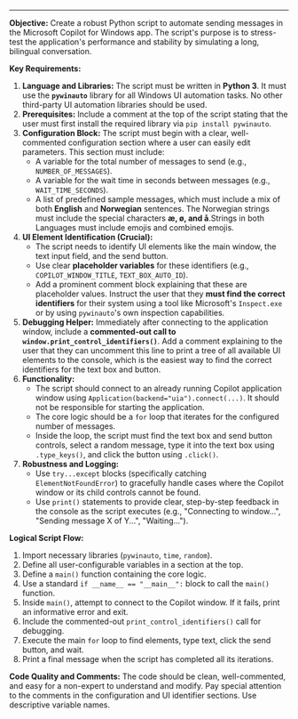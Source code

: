 

---



**Objective:**
Create a robust Python script to automate sending messages in the Microsoft Copilot for Windows app. The script's purpose is to stress-test the application's performance and stability by simulating a long, bilingual conversation.

**Key Requirements:**
1.  **Language and Libraries:** The script must be written in **Python 3**. It must use the **`pywinauto`** library for all Windows UI automation tasks. No other third-party UI automation libraries should be used.
2.  **Prerequisites:** Include a comment at the top of the script stating that the user must first install the required library via `pip install pywinauto`.
3.  **Configuration Block:** The script must begin with a clear, well-commented configuration section where a user can easily edit parameters. This section must include:
    * A variable for the total number of messages to send (e.g., `NUMBER_OF_MESSAGES`).
    * A variable for the wait time in seconds between messages (e.g., `WAIT_TIME_SECONDS`).
    * A list of predefined sample messages, which must include a mix of both **English** and **Norwegian** sentences. The Norwegian strings must include the special characters **æ, ø, and å**.Strings in both Languages must include emojis and combined emojis.
4.  **UI Element Identification (Crucial):**
    * The script needs to identify UI elements like the main window, the text input field, and the send button.
    * Use clear **placeholder variables** for these identifiers (e.g., `COPILOT_WINDOW_TITLE`, `TEXT_BOX_AUTO_ID`).
    * Add a prominent comment block explaining that these are placeholder values. Instruct the user that they **must find the correct identifiers** for their system using a tool like Microsoft's `Inspect.exe` or by using `pywinauto`'s own inspection capabilities.
5.  **Debugging Helper:** Immediately after connecting to the application window, include a **commented-out call to `window.print_control_identifiers()`**. Add a comment explaining to the user that they can uncomment this line to print a tree of all available UI elements to the console, which is the easiest way to find the correct identifiers for the text box and button.
6.  **Functionality:**
    * The script should connect to an already running Copilot application window using `Application(backend="uia").connect(...)`. It should not be responsible for starting the application.
    * The core logic should be a `for` loop that iterates for the configured number of messages.
    * Inside the loop, the script must find the text box and send button controls, select a random message, type it into the text box using `.type_keys()`, and click the button using `.click()`.
7.  **Robustness and Logging:**
    * Use `try...except` blocks (specifically catching `ElementNotFoundError`) to gracefully handle cases where the Copilot window or its child controls cannot be found.
    * Use `print()` statements to provide clear, step-by-step feedback in the console as the script executes (e.g., "Connecting to window...", "Sending message X of Y...", "Waiting...").

**Logical Script Flow:**
1.  Import necessary libraries (`pywinauto`, `time`, `random`).
2.  Define all user-configurable variables in a section at the top.
3.  Define a `main()` function containing the core logic.
4.  Use a standard `if __name__ == "__main__":` block to call the `main()` function.
5.  Inside `main()`, attempt to connect to the Copilot window. If it fails, print an informative error and exit.
6.  Include the commented-out `print_control_identifiers()` call for debugging.
7.  Execute the main `for` loop to find elements, type text, click the send button, and wait.
8.  Print a final message when the script has completed all its iterations.

**Code Quality and Comments:**
The code should be clean, well-commented, and easy for a non-expert to understand and modify. Pay special attention to the comments in the configuration and UI identifier sections. Use descriptive variable names.